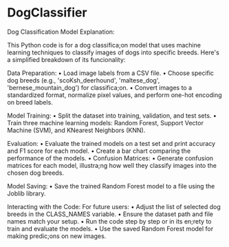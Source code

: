 # DogClassifier

Dog Classification Model Explanation:

This Python code is for a dog classifica;on model that uses machine learning techniques to classify images of dogs into specific breeds. Here's a simplified breakdown of its funcionality:

Data Preparation:
• Load image labels from a CSV file.
• Choose specific dog breeds (e.g., 'scoKsh_deerhound', 'maltese_dog', 'bernese_mountain_dog')
for classifica;on.
• Convert images to a standardized format, normalize pixel values, and perform one-hot encoding
on breed labels.

Model Training:
• Split the dataset into training, validation, and test sets.
• Train three machine learning models: Random Forest, Support Vector Machine (SVM), and KNearest Neighbors (KNN).

Evaluation:
• Evaluate the trained models on a test set and print accuracy and F1 score for each model.
• Create a bar chart comparing the performance of the models.
• Confusion Matrices:
• Generate confusion matrices for each model, illustra;ng how well they classify images into the
chosen dog breeds.

Model Saving:
• Save the trained Random Forest model to a file using the Joblib library.

Interacting with the Code:
For future users:
• Adjust the list of selected dog breeds in the CLASS_NAMES variable.
• Ensure the dataset path and file names match your setup.
• Run the code step by step or in its en;rety to train and evaluate the models.
• Use the saved Random Forest model for making predic;ons on new images.


    
